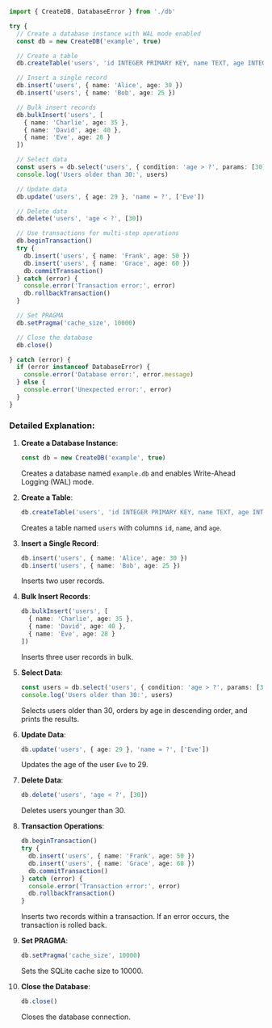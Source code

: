 ```typescript
import { CreateDB, DatabaseError } from './db'

try {
  // Create a database instance with WAL mode enabled
  const db = new CreateDB('example', true)

  // Create a table
  db.createTable('users', 'id INTEGER PRIMARY KEY, name TEXT, age INTEGER')

  // Insert a single record
  db.insert('users', { name: 'Alice', age: 30 })
  db.insert('users', { name: 'Bob', age: 25 })

  // Bulk insert records
  db.bulkInsert('users', [
    { name: 'Charlie', age: 35 },
    { name: 'David', age: 40 },
    { name: 'Eve', age: 28 }
  ])

  // Select data
  const users = db.select('users', { condition: 'age > ?', params: [30], orderBy: 'age DESC' })
  console.log('Users older than 30:', users)

  // Update data
  db.update('users', { age: 29 }, 'name = ?', ['Eve'])

  // Delete data
  db.delete('users', 'age < ?', [30])

  // Use transactions for multi-step operations
  db.beginTransaction()
  try {
    db.insert('users', { name: 'Frank', age: 50 })
    db.insert('users', { name: 'Grace', age: 60 })
    db.commitTransaction()
  } catch (error) {
    console.error('Transaction error:', error)
    db.rollbackTransaction()
  }

  // Set PRAGMA
  db.setPragma('cache_size', 10000)

  // Close the database
  db.close()

} catch (error) {
  if (error instanceof DatabaseError) {
    console.error('Database error:', error.message)
  } else {
    console.error('Unexpected error:', error)
  }
}
```

### Detailed Explanation:

1. **Create a Database Instance**:
   ```typescript
   const db = new CreateDB('example', true)
   ```
   Creates a database named `example.db` and enables Write-Ahead Logging (WAL) mode.

2. **Create a Table**:
   ```typescript
   db.createTable('users', 'id INTEGER PRIMARY KEY, name TEXT, age INTEGER')
   ```
   Creates a table named `users` with columns `id`, `name`, and `age`.

3. **Insert a Single Record**:
   ```typescript
   db.insert('users', { name: 'Alice', age: 30 })
   db.insert('users', { name: 'Bob', age: 25 })
   ```
   Inserts two user records.

4. **Bulk Insert Records**:
   ```typescript
   db.bulkInsert('users', [
     { name: 'Charlie', age: 35 },
     { name: 'David', age: 40 },
     { name: 'Eve', age: 28 }
   ])
   ```
   Inserts three user records in bulk.

5. **Select Data**:
   ```typescript
   const users = db.select('users', { condition: 'age > ?', params: [30], orderBy: 'age DESC' })
   console.log('Users older than 30:', users)
   ```
   Selects users older than 30, orders by age in descending order, and prints the results.

6. **Update Data**:
   ```typescript
   db.update('users', { age: 29 }, 'name = ?', ['Eve'])
   ```
   Updates the age of the user `Eve` to 29.

7. **Delete Data**:
   ```typescript
   db.delete('users', 'age < ?', [30])
   ```
   Deletes users younger than 30.

8. **Transaction Operations**:
   ```typescript
   db.beginTransaction()
   try {
     db.insert('users', { name: 'Frank', age: 50 })
     db.insert('users', { name: 'Grace', age: 60 })
     db.commitTransaction()
   } catch (error) {
     console.error('Transaction error:', error)
     db.rollbackTransaction()
   }
   ```
   Inserts two records within a transaction. If an error occurs, the transaction is rolled back.

9. **Set PRAGMA**:
   ```typescript
   db.setPragma('cache_size', 10000)
   ```
   Sets the SQLite cache size to 10000.

10. **Close the Database**:
    ```typescript
    db.close()
    ```
    Closes the database connection.